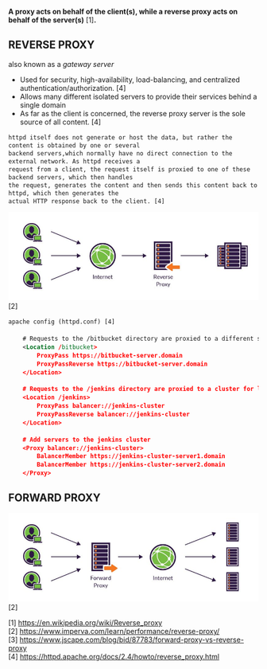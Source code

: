 
**A proxy acts on behalf of the client(s), while a reverse proxy acts on behalf of the server(s)** [1]**.**

## REVERSE PROXY
also known as a *gateway server*

- Used for security, high-availability, load-balancing, and centralized authentication/authorization. [4]
- Allows many different isolated servers to provide their services behind a single domain
- As far as the client is concerned, the reverse proxy server is the sole source of all content. [4]

```
httpd itself does not generate or host the data, but rather the content is obtained by one or several
backend servers,which normally have no direct connection to the external network. As httpd receives a
request from a client, the request itself is proxied to one of these backend servers, which then handles
the request, generates the content and then sends this content back to httpd, which then generates the
actual HTTP response back to the client. [4]
```

![reverse-proxy](/images/reverse-proxy.jpg) [2]

```xml
apache config (httpd.conf) [4]

    # Requests to the /bitbucket directory are proxied to a different server
    <Location /bitbucket>
        ProxyPass https://bitbucket-server.domain
        ProxyPassReverse https://bitbucket-server.domain
    </Location>

    # Requests to the /jenkins directory are proxied to a cluster for load balancing
    <Location /jenkins>
        ProxyPass balancer://jenkins-cluster
        ProxyPassReverse balancer://jenkins-cluster
    </Location>

    # Add servers to the jenkins cluster
    <Proxy balancer://jenkins-cluster>
        BalancerMember https://jenkins-cluster-server1.domain
        BalancerMember https://jenkins-cluster-server2.domain
    </Proxy>
```  


## FORWARD PROXY

![forward-proxy](/images/forward-proxy.jpg) [2]

[1] https://en.wikipedia.org/wiki/Reverse_proxy  
[2] https://www.imperva.com/learn/performance/reverse-proxy/  
[3] https://www.jscape.com/blog/bid/87783/forward-proxy-vs-reverse-proxy  
[4] https://httpd.apache.org/docs/2.4/howto/reverse_proxy.html
